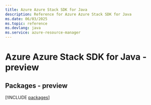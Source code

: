 ```yaml
---
title: Azure Azure Stack SDK for Java
description: Reference for Azure Azure Stack SDK for Java
ms.date: 06/03/2025
ms.topic: reference
ms.devlang: java
ms.service: azure-resource-manager
---
```

# Azure Azure Stack SDK for Java - preview
## Packages - preview
[!INCLUDE [packages](azure-stack-index.md)]